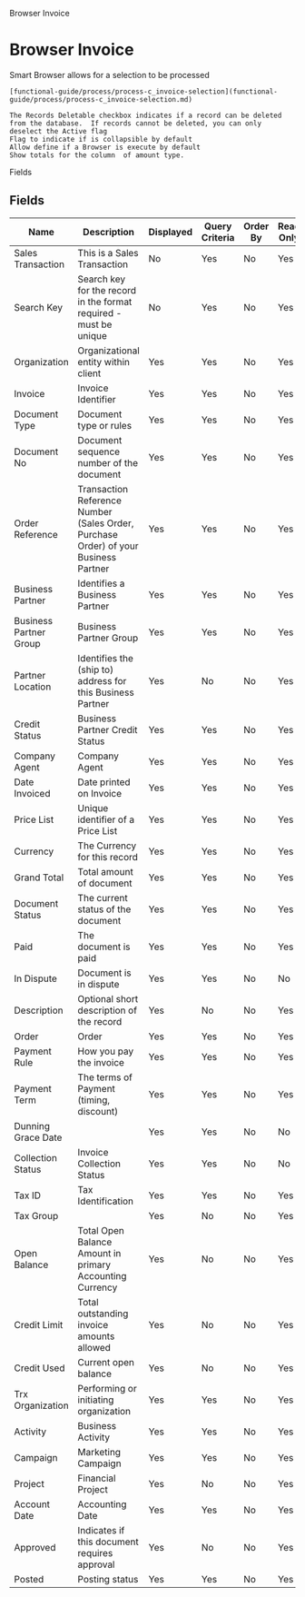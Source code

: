 
Browser Invoice
# Browser Invoice


Smart Browser allows for a selection to be processed

```
[functional-guide/process/process-c_invoice-selection](functional-guide/process/process-c_invoice-selection.md)
```

```
The Records Deletable checkbox indicates if a record can be deleted from the database.  If records cannot be deleted, you can only deselect the Active flag
Flag to indicate if is collapsible by default
Allow define if a Browser is execute by default
Show totals for the column  of amount type.
```
Fields
## Fields




Name                   | Description                                                                         | Displayed | Query Criteria | Order By | Read Only | Mandatory
---------------------- | ----------------------------------------------------------------------------------- | --------- | -------------- | -------- | --------- | ---------
Sales Transaction      | This is a Sales Transaction                                                         | No        | Yes            | No       | Yes       | No       
Search Key             | Search key for the record in the format required - must be unique                   | No        | Yes            | No       | Yes       | No       
Organization           | Organizational entity within client                                                 | Yes       | Yes            | No       | Yes       | No       
Invoice                | Invoice Identifier                                                                  | Yes       | Yes            | No       | Yes       | No       
Document Type          | Document type or rules                                                              | Yes       | Yes            | No       | Yes       | No       
Document No            | Document sequence number of the document                                            | Yes       | Yes            | No       | Yes       | No       
Order Reference        | Transaction Reference Number (Sales Order, Purchase Order) of your Business Partner | Yes       | Yes            | No       | Yes       | No       
Business Partner       | Identifies a Business Partner                                                       | Yes       | Yes            | No       | Yes       | No       
Business Partner Group | Business Partner Group                                                              | Yes       | Yes            | No       | Yes       | No       
Partner Location       | Identifies the (ship to) address for this Business Partner                          | Yes       | No             | No       | Yes       | No       
Credit Status          | Business Partner Credit Status                                                      | Yes       | Yes            | No       | Yes       | No       
Company Agent          | Company Agent                                                                       | Yes       | Yes            | No       | Yes       | No       
Date Invoiced          | Date printed on Invoice                                                             | Yes       | Yes            | No       | Yes       | No       
Price List             | Unique identifier of a Price List                                                   | Yes       | Yes            | No       | Yes       | No       
Currency               | The Currency for this record                                                        | Yes       | Yes            | No       | Yes       | No       
Grand Total            | Total amount of document                                                            | Yes       | Yes            | No       | Yes       | No       
Document Status        | The current status of the document                                                  | Yes       | Yes            | No       | Yes       | No       
Paid                   | The document is paid                                                                | Yes       | Yes            | No       | Yes       | No       
In Dispute             | Document is in dispute                                                              | Yes       | Yes            | No       | No        | No       
Description            | Optional short description of the record                                            | Yes       | No             | No       | Yes       | No       
Order                  | Order                                                                               | Yes       | Yes            | No       | Yes       | No       
Payment Rule           | How you pay the invoice                                                             | Yes       | Yes            | No       | Yes       | No       
Payment Term           | The terms of Payment (timing, discount)                                             | Yes       | Yes            | No       | Yes       | No       
Dunning Grace Date     |                                                                                     | Yes       | Yes            | No       | No        | No       
Collection Status      | Invoice Collection Status                                                           | Yes       | Yes            | No       | No        | No       
Tax ID                 | Tax Identification                                                                  | Yes       | Yes            | No       | Yes       | No       
Tax Group              |                                                                                     | Yes       | No             | No       | Yes       | No       
Open Balance           | Total Open Balance Amount in primary Accounting Currency                            | Yes       | No             | No       | Yes       | No       
Credit Limit           | Total outstanding invoice amounts allowed                                           | Yes       | No             | No       | Yes       | No       
Credit Used            | Current open balance                                                                | Yes       | No             | No       | Yes       | No       
Trx Organization       | Performing or initiating organization                                               | Yes       | Yes            | No       | Yes       | No       
Activity               | Business Activity                                                                   | Yes       | Yes            | No       | Yes       | No       
Campaign               | Marketing Campaign                                                                  | Yes       | Yes            | No       | Yes       | No       
Project                | Financial Project                                                                   | Yes       | No             | No       | Yes       | No       
Account Date           | Accounting Date                                                                     | Yes       | Yes            | No       | Yes       | No       
Approved               | Indicates if this document requires approval                                        | Yes       | No             | No       | Yes       | No       
Posted                 | Posting status                                                                      | Yes       | Yes            | No       | Yes       | No       
